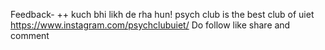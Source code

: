 Feedback- ++ kuch bhi likh de rha hun!
psych club is the best club of uiet
https://www.instagram.com/psychclubuiet/
Do follow like share and comment

<!-- Main and branch ka funda kya hai? -->